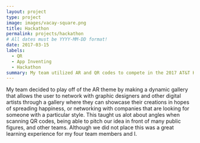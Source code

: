 ```yaml
---
layout: project
type: project
image: images/vacay-square.png
title: Hackathon
permalink: projects/hackathon
# All dates must be YYYY-MM-DD format!
date: 2017-03-15
labels:
  - QR
  - App Inventing
  - Hackathon
summary: My team utilized AR and QR codes to compete in the 2017 AT&T Hackathon.
---
```

 
 My team decided to play off of the AR theme by making a dynamic gallery that allows the user to network with graphic designers and other digital artists through a gallery where they can showcase their creations in hopes of spreading happiness, or networking with companies that are looking for someone with a particular style. This taught us alot about angles when scanning QR codes, being able to pitch our idea in front of many public figures, and other teams. Although we did not place this was a great learning experience for my four team members and I. 
 
